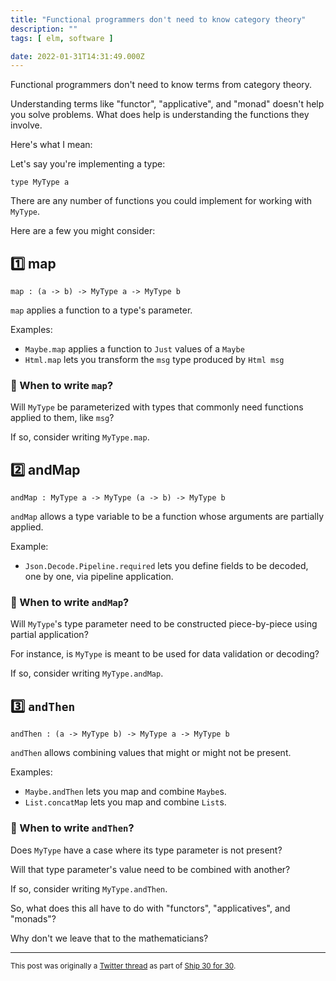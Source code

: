 ```yaml
---
title: "Functional programmers don't need to know category theory"
description: ""
tags: [ elm, software ]

date: 2022-01-31T14:31:49.000Z
---
```


Functional programmers don't need to know terms from category theory.

Understanding terms like "functor", "applicative", and "monad" doesn't help you solve problems. What does help is understanding the functions they involve.

Here's what I mean:

Let's say you're implementing a type:

`type MyType a`

There are any number of functions you could implement for working with `MyType`.

Here are a few you might consider:

## 1️⃣ map

`map : (a -> b) -> MyType a -> MyType b`

`map` applies a function to a type's parameter.

Examples:

- `Maybe.map` applies a function to `Just` values of a `Maybe`
- `Html.map` lets you transform the `msg` type produced by `Html msg`

### 🤔 When to write `map`?

Will `MyType` be parameterized with types that commonly need functions applied to them, like `msg`?

If so, consider writing `MyType.map`.

## 2️⃣ andMap

`andMap : MyType a -> MyType (a -> b) -> MyType b`

`andMap` allows a type variable to be a function whose arguments are partially applied.

Example:

- `Json.Decode.Pipeline.required` lets you define fields to be decoded, one by one, via pipeline application.

### 🤔 When to write `andMap`?

Will `MyType`'s type parameter need to be constructed piece-by-piece using partial application?

For instance, is `MyType` is meant to be used for data validation or decoding?

If so, consider writing `MyType.andMap`.

## 3️⃣ `andThen`

`andThen : (a -> MyType b) -> MyType a -> MyType b`

`andThen` allows combining values that might or might not be present.

Examples:

- `Maybe.andThen` lets you map and combine `Maybe`s.
- `List.concatMap` lets you map and combine `List`s.

### 🤔 When to write `andThen`?

Does `MyType` have a case where its type parameter is not present?

Will that type parameter's value need to be combined with another?

If so, consider writing `MyType.andThen`.

So, what does this all have to do with "functors", "applicatives", and "monads"?

Why don't we leave that to the mathematicians?

---

<small>This post was originally a [Twitter thread](https://twitter.com/DuncanMalashock/status/1488158078595960837) as part of [Ship 30 for 30](https://www.ship30for30.com/).</small>
